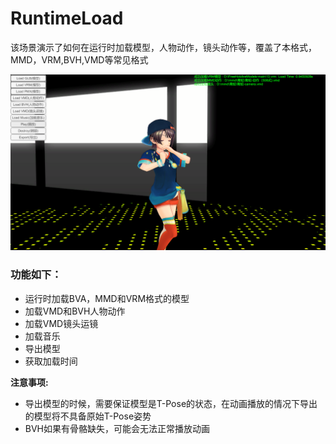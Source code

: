 # RuntimeLoad

该场景演示了如何在运行时加载模型，人物动作，镜头动作等，覆盖了本格式，MMD，VRM,BVH,VMD等常见格式

![glb](../pics/RuntimeLoad_0.png)

### 功能如下：
- 运行时加载BVA，MMD和VRM格式的模型
- 加载VMD和BVH人物动作
- 加载VMD镜头运镜
- 加载音乐
- 导出模型
- 获取加载时间

**注意事项:**
- 导出模型的时候，需要保证模型是T-Pose的状态，在动画播放的情况下导出的模型将不具备原始T-Pose姿势
- BVH如果有骨骼缺失，可能会无法正常播放动画
